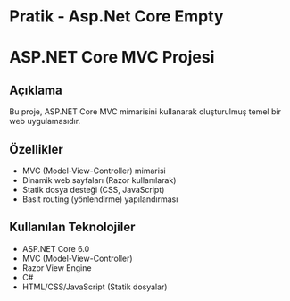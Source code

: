 # Pratik - Asp.Net Core Empty
# ASP.NET Core MVC Projesi

## Açıklama
Bu proje, ASP.NET Core MVC mimarisini kullanarak oluşturulmuş temel bir web uygulamasıdır.

## Özellikler
- MVC (Model-View-Controller) mimarisi
- Dinamik web sayfaları (Razor kullanılarak)
- Statik dosya desteği (CSS, JavaScript)
- Basit routing (yönlendirme) yapılandırması

## Kullanılan Teknolojiler
- ASP.NET Core 6.0
- MVC (Model-View-Controller)
- Razor View Engine
- C#
- HTML/CSS/JavaScript (Statik dosyalar)
